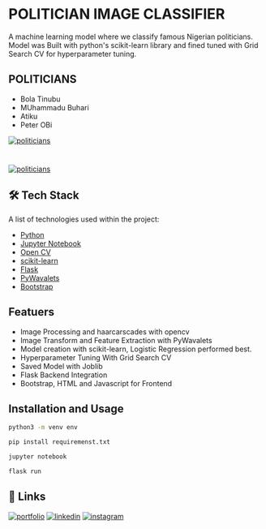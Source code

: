 

# POLITICIAN IMAGE CLASSIFIER 

A machine learning model where we classify famous Nigerian politicians. Model was Built with python's scikit-learn library and fined tuned with Grid Search CV for hyperparameter tuning.

## POLITICIANS

* Bola Tinubu
* MUhammadu Buhari
* Atiku
* Peter OBi

[![politicians](https://res.cloudinary.com/do1iufmkf/image/upload/v1687764729/pkimms3fnouq5mittqxe.png)](https://politician-image-classifier.netlify.app/)

#
[![politicians](https://res.cloudinary.com/do1iufmkf/image/upload/v1687764729/aimlqswl7lftk31lzdv7.png)](https://politician-image-classifier.netlify.app/)

## 🛠 Tech Stack
A list of technologies used within the project:
* [Python](https://www.python.org/) 
* [Jupyter Notebook](https://jupyter.org/)
* [Open CV](https://opencv.org/)
* [scikit-learn](https://scikit-learn.org/)
* [Flask](https://flask.palletsprojects.com/en/2.3.x/)
* [PyWavalets](https://opencv.org/)
* [Bootstrap](https://getbootstrap.com/docs/5.3/getting-started/introduction/)


## Featuers
* Image Processing and haarcarscades with opencv
* Image Transform and Feature Extraction with PyWavalets
* Model creation with scikit-learn, Logistic Regression performed best.
* Hyperparameter Tuning With Grid Search CV 
* Saved Model with Joblib
* Flask Backend Integration
* Bootstrap, HTML and Javascript for Frontend


## Installation and Usage

```bash
python3 -m venv env
```

```bash
pip install requiremenst.txt
```

```bash
jupyter notebook
```

```bash
flask run
```

    
## 🔗 Links
[![portfolio](https://img.shields.io/badge/my_portfolio-000?style=for-the-badge&logo=ko-fi&logoColor=white)](https://wisdomdakoh.netlify.app/)
[![linkedin](https://img.shields.io/badge/linkedin-0A66C2?style=for-the-badge&logo=linkedin&logoColor=white)](https://www.linkedin.com/in/wisdomdakoh/)
[![instagram](https://img.shields.io/badge/instagrm-f21d6b?style=for-the-badge&logo=instagram&logoColor=white)](https://www.instagram.com/propa.wd/)

